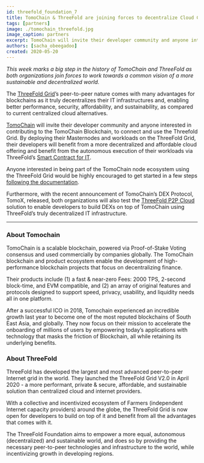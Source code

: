 ```yaml
---
id: threefold_foundation_7
title: TomoChain & ThreeFold are joining forces to decentralize Cloud Computing
tags: [partners]
image: ./tomochain_threefold.jpg
image_caption: partners
excerpt: TomoChain will invite their developer community and anyone interested in contributing to the TomoChain Blockchain, to connect and use the Threefold Grid. By deploying their Masternodes and workloads on the ThreeFold Grid, their developers will benefit from a more decentralized and affordable cloud offering and benefit from the autonomous execution of their workloads via ThreeFold’s Smart Contract for IT.
authors: [sacha_obeegadoo]
created: 2020-05-20
---
```


_This week marks a big step in the history of TomoChain and ThreeFold as both organizations join forces to work towards a common vision of a more sustainable and decentralized world._

The [ThreeFold Grid](https://wiki.threefold.io/#/grid_why)’s peer-to-peer nature comes with many advantages for blockchains as it truly decentralizes their IT infrastructures and, enabling better performance, security, affordability, and sustainability, as compared to current centralized cloud alternatives.

[TomoChain](https://tomochain.com) will invite their developer community and anyone interested in contributing to the TomoChain Blockchain, to connect and use the Threefold Grid. By deploying their Masternodes and workloads on the ThreeFold Grid, their developers will benefit from a more decentralized and affordable cloud offering and benefit from the autonomous execution of their workloads via ThreeFold’s [Smart Contract for IT](https://sdk.threefold.io/#/smart_contract).

Anyone interested in being part of the TomoChain node ecosystem using the ThreeFold Grid would be highly encouraged to get started in a few steps [following the documentation](https://forum.threefold.io/t/setting-up-a-tomochain-node-in-5-steps/389).

Furthermore, with the recent announcement of TomoChain’s DEX Protocol, TomoX, released, both organizations will also test the [ThreeFold P2P Cloud](https://sdk.threefold.io/#/intro) solution to enable developers to build DEXs on top of TomoChain using ThreeFold’s truly decentralized IT infrastructure.

---

### About Tomochain
TomoChain is a scalable blockchain, powered via Proof-of-Stake Voting consensus and used commercially by companies globally. The TomoChain blockchain and product ecosystem enable the development of high-performance blockchain projects that focus on decentralizing finance. 

Their products include (1) a fast & near-zero Fees: 2000 TPS, 2-second block-time, and EVM  compatible, and (2) an array of original features and protocols designed to support speed, privacy, usability, and liquidity needs all in one platform. 

After a successful ICO in 2018, Tomochain experienced an incredible growth last year to become one of the most reputed blockchains of South East Asia, and globally. They now focus on their mission to accelerate the onboarding of millions of users by empowering today’s applications with technology that masks the friction of Blockchain, all while retaining its underlying benefits.

### About ThreeFold
ThreeFold has developed the largest and most advanced peer-to-peer Internet grid in the world.  They launched the ThreeFold Grid V2.0 in  April 2020 - a  more performant, private & secure, affordable, and sustainable solution than centralized cloud and internet providers. 

With a collective and incentivized ecosystem of Farmers (independent Internet capacity providers) around the globe, the ThreeFold Grid is now open for developers to build on top of it and benefit from all the advantages that comes with it.

The ThreeFold Foundation aims to empower a more equal, autonomous (decentralized) and sustainable world, and does so  by providing the necessary peer-to-peer technologies and infrastructure to the world, while incentivizing growth in developing regions.
